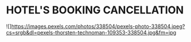# HOTEL'S BOOKING CANCELLATION
![]https://images.pexels.com/photos/338504/pexels-photo-338504.jpeg?cs=srgb&dl=pexels-thorsten-technoman-109353-338504.jpg&fm=jpg
